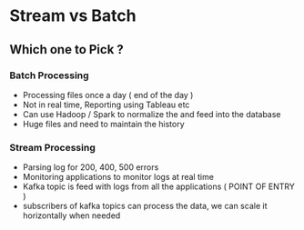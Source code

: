 # Stream vs Batch 

## Which one to Pick ?
### Batch Processing 
- Processing files once a day ( end of the day )
- Not in real time, Reporting using Tableau etc 
- Can use Hadoop / Spark to normalize the and feed into the database 
- Huge files and need to maintain the history 

### Stream Processing 
- Parsing log for 200, 400, 500 errors 
- Monitoring applications to monitor logs at real time 
- Kafka topic is feed with logs from all the applications ( POINT OF ENTRY )
- subscribers of kafka topics can process the data, we can scale it horizontally when needed 

